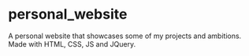 # personal_website

A personal website that showcases some of my projects and ambitions. Made with HTML, CSS, JS and JQuery.
